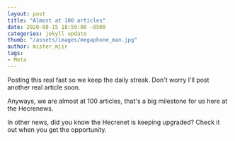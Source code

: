 ```yaml
---
layout: post
title: "Almost at 100 articles"
date: 2020-08-15 18:59:00 -0500
categories: jekyll update
thumb: "/assets/images/megaphone_man.jpg"
author: mister_mjir
tags:
- Meta
---
```


Posting this real fast so we keep the daily streak. Don't worry I'll post another real article soon.

Anyways, we are almost at 100 articles, that's a big milestone for us here at the Hecrenews.

In other news, did you know the Hecrenet is keeping upgraded? Check it out when you get the opportunity.
